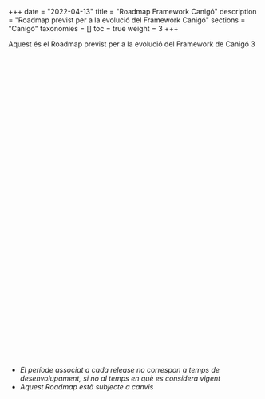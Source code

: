 +++
date        = "2022-04-13"
title       = "Roadmap Framework Canigó"
description = "Roadmap previst per a la evolució del Framework Canigó"
sections    = "Canigó"
taxonomies  = []
toc 		= true
weight 		= 3
+++

Aquest és el Roadmap previst per a la evolució del Framework de Canigó 3

<script type="text/javascript" src="https://www.gstatic.com/charts/loader.js"></script>

<script type="text/javascript">
  google.charts.load("current", {packages:["timeline"], 'language': 'es'});
  google.charts.setOnLoadCallback(drawChart);
  function drawChart() {
    var container = document.getElementById('roadmap');
    var chart = new google.visualization.Timeline(container);
    var dataTable = new google.visualization.DataTable();

	dataTable.addColumn({ type: 'string', id: 'id' });
    dataTable.addColumn({ type: 'string', id: 'Name' });
    dataTable.addColumn({ type: 'date', id: 'Start' });
    dataTable.addColumn({ type: 'date', id: 'End' });
    dataTable.addRows([
	  [ '1','Canigo 3.4 LTS', new Date(2019, 2), new Date(2022, 3) ],
	  [ '2','Canigo 3.4.0', new Date(2019, 2), new Date(2019, 5) ],  
	  [ '3','Canigo 3.4.1', new Date(2019, 5), new Date(2019, 8) ],
	  [ '4','Canigo 3.4.2', new Date(2019, 8), new Date(2019, 11) ],
	  [ '5','Canigo 3.4.3', new Date(2019, 11), new Date(2020, 2) ],
	  [ '6','Canigo 3.4.4', new Date(2020, 2), new Date(2020, 6) ],
	  [ '7','Canigo 3.4.5', new Date(2020, 6), new Date(2021, 3) ],
	  [ '8','Canigo 3.4.6', new Date(2021, 3), new Date(2021, 12) ],
	  [ '9','Canigo 3.4.7', new Date(2021, 12, 13), new Date(2021, 12, 17) ],
	  [ '10','Canigo 3.4.8', new Date(2021, 12, 17), new Date(2021, 12, 27) ],
	  [ '11','Canigo 3.4.9', new Date(2021, 12, 27), new Date(2022, 3) ],
	  [ '12','Canigo 3.6 LTS', new Date(2021, 10), new Date(2024, 10) ],
	  [ '13','Canigo 3.6.0', new Date(2021, 10), new Date(2021, 12) ],
	  [ '14','Canigo 3.6.1', new Date(2021, 12, 13), new Date(2021, 12, 17) ],
	  [ '15','Canigo 3.6.2', new Date(2021, 12, 17), new Date(2021, 12, 27) ],	
	  [ '16','Canigo 3.6.3', new Date(2021, 12, 27), new Date(2022, 04, 11) ],
	  [ '16','Canigo 3.6.4', new Date(2022, 04, 11), new Date(2022, 7) ]
	]);

    var options = {
      timeline: { groupByRowLabel: false, showRowLabels: false },
	  colors: ['blue', 'green', 'green', 'green', 'green', 'green', 'green', 'green', 'green', 'green', 'green', 'blue', 'green', 'green', 'green', 'green', 'green', 'green']
    };

    chart.draw(dataTable, options);
  }
</script>

<div id="roadmap" style="height: 590px;"></div>


<br />

* *El període associat a cada release no correspon a temps de desenvolupament, si no al temps en què es considera vigent*
* *Aquest Roadmap està subjecte a canvis*

